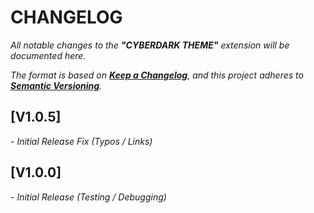 # **CHANGELOG**

*All notable changes to the **"CYBERDARK THEME"** extension will be documented here.*

*The format is based on **[Keep a Changelog](https://keepachangelog.com/en/1.0.0/)**,*
*and this project adheres to **[Semantic Versioning](https://semver.org/spec/v2.0.0.html)**.*


## **[V1.0.5]**
*- Initial Release Fix (Typos / Links)*

## **[V1.0.0]**
*- Initial Release (Testing / Debugging)*